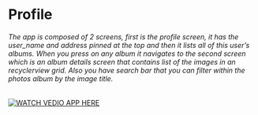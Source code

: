 # Profile
###### The app is composed of 2 screens, first is the profile screen, it has the user_name and address pinned at the top and then it lists all of this user’s albums. When you press on any album it navigates to the second screen which is an album details screen that contains list of the images in an recyclerview grid. Also you have search bar that you can filter within the photos album by the  image title.

[![WATCH VEDIO APP HERE](https://github.com/dev7odaa/Profile-Android-Kotlin/blob/main/app/src/main/res/drawable/Youtube-logo-vector-PNG.png)](https://drive.google.com/file/d/1YhCY8UG9d3dKLg9zH1WkcsOdA3udmQI6/view)
